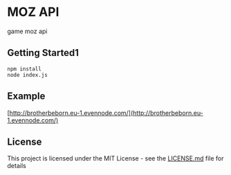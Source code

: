 # MOZ API
game moz api
## Getting Started1
```
npm install
node index.js
```
## Example

[http://brotherbeborn.eu-1.evennode.com/](http://brotherbeborn.eu-1.evennode.com/)

## License

This project is licensed under the MIT License - see the [LICENSE.md](LICENSE.md) file for details

